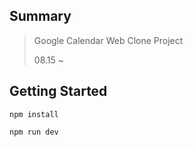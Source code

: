 ## Summary

> Google Calendar Web Clone Project
>
> 08.15 ~

## Getting Started

```
npm install

npm run dev
```
